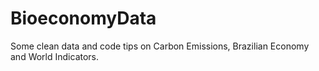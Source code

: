# BioeconomyData
Some clean data and code tips on Carbon Emissions, Brazilian Economy and World Indicators. 
